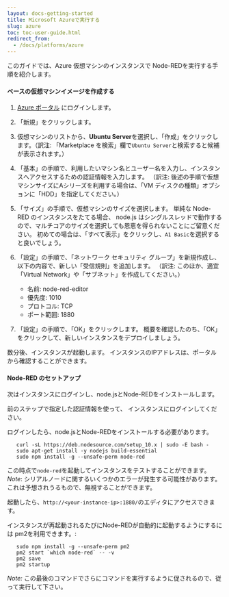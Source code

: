 ```yaml
---
layout: docs-getting-started
title: Microsoft Azureで実行する
slug: azure
toc: toc-user-guide.html
redirect_from:
  - /docs/platforms/azure
---
```


このガイドでは、Azure 仮想マシンのインスタンスで
Node-REDを実行する手順を紹介します。

#### ベースの仮想マシンイメージを作成する

1. [Azure ポータル](https://portal.azure.com/) にログインします。

2. 「新規」をクリックします。

3. 仮想マシンのリストから、**Ubuntu Server**を選択し、「作成」をクリックします。（訳注: 「Marketplace を検索」欄で`Ubuntu Server`と検索すると候補が表示されます。）

4. 「基本」の手順で、利用したいマシン名とユーザー名を入力し、インスタンスへアクセスするための認証情報を入力します。
   （訳注: 後述の手順で仮想マシンサイズにAシリーズを利用する場合は、「VM ディスクの種類」オプションに「HDD」を指定してください。）

5. 「サイズ」の手順で、仮想マシンのサイズを選択します。 単純な Node-RED のインスタンスをたてる場合、
   node.js はシングルスレッドで動作するので、マルチコアのサイズを選択しても恩恵を得られないことにご留意ください。
   初めての場合は、「すべて表示」をクリックし、`A1 Basic`を選択すると良いでしょう。

6. 「設定」の手順で、「ネットワーク セキュリティ グループ」を新規作成し、以下の内容で、新しい「受信規則」を追加します。
   （訳注: このほか、適宜「Virtual Network」や「サブネット」を作成してください。）
     - 名前: node-red-editor
     - 優先度: 1010
     - プロトコル: TCP
     - ポート範囲: 1880

7. 「設定」の手順で、「OK」をクリックします。
   概要を確認したのち、「OK」をクリックして、新しいインスタンスをデプロイしましょう。

数分後、インスタンスが起動します。
インスタンスのIPアドレスは、ポータルから確認することができます。

#### Node-RED のセットアップ

次はインスタンスにログインし、node.jsとNode-REDをインストールします。

前のステップで指定した認証情報を使って、
インスタンスにログインしてください。

ログインしたら、node.jsとNode-REDをインストールする必要があります。

       curl -sL https://deb.nodesource.com/setup_10.x | sudo -E bash -
       sudo apt-get install -y nodejs build-essential
       sudo npm install -g --unsafe-perm node-red


この時点で`node-red`を起動してインスタンスをテストすることができます。
*Note*: シリアルノードに関するいくつかのエラーが発生する可能性があります。
これは予想されうるもので、無視することができます。

起動したら、`http://<your-instance-ip>:1880/`のエディタにアクセスできます。

インスタンスが再起動されるたびにNode-REDが自動的に起動するようにするには
pm2を利用できます。:

       sudo npm install -g --unsafe-perm pm2
       pm2 start `which node-red` -- -v
       pm2 save
       pm2 startup

*Note:* この最後のコマンドでさらにコマンドを実行するように促されるので、従って実行して下さい。
